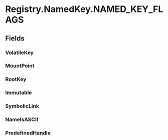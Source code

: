 ﻿


# Registry.NamedKey.NAMED_KEY_FLAGS

## Fields

### VolatileKey

### MountPoint

### RootKey

### Immutable

### SymbolicLink

### NameIsASCII

### PredefinedHandle
